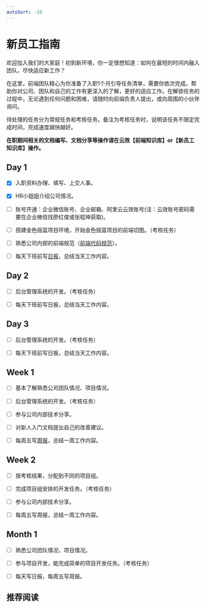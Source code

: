 ```yaml
---
autoSort: -10
---
```

# 新员工指南

欢迎加入我们的大家庭！初到新环境，你一定很想知道：如何在最短的时间内融入团队，尽快适应新工作？

在这里，前端团队精心为你准备了入职1个月引导任务清单，需要你依次完成。帮助你对公司、团队和自己的工作有更深入的了解，更好的适应工作。在解锁任务的过程中，无论遇到任何问题和困难，请随时向前端负责人提出，或向周围的小伙伴询问。

待处理的任务分为常规任务和考核任务。备注为考核任务时，说明该任务不限定完成时间，完成速度越快越好。

**在职期间相关的文档编写、文档分享等操作请在云效【前端知识库】or【新员工知识库】操作。**



## Day 1

- [x] 入职资料办理、填写、上交人事。

- [x] HR小姐姐介绍公司情况。

- [ ] 账号开通：企业微信账号、企业邮箱、阿里云云效账号(注：云效账号密码需要在企业微信找廖红俊或张程坤获取)。

- [ ] 搭建金色摇篮项目环境，开始金色摇篮项目的前端切图。（考核任务）

- [ ] 熟悉公司内部的前端规范（[前端代码规范](../编码规范/前端规范文档.md)）。

- [ ] 每天下班前写[日报](./日报汇报格式)，总结当天工作内容。


## Day 2

- [ ] 后台管理系统的开发。（考核任务）

- [ ] 每天下班前写日报，总结当天工作内容。

## Day 3

- [ ] 后台管理系统的开发。（考核任务）

- [ ] 每天下班前写日报，总结当天工作内容。

## Week 1

- [ ] 基本了解熟悉公司团队情况、项目情况。

- [ ] 后台管理系统的开发。（考核任务）

- [ ] 参与公司内部技术分享。

- [ ] 对新人入门文档提出自己的改善建议。

- [ ] 每周五写[周报](./周报汇报格式)，总结一周工作内容。

## Week 2

- [ ] 按考核结果，分配到不同的项目组。

- [ ] 完成项目组安排的开发任务。（考核任务）

- [ ] 参与公司内部技术分享。

- [ ] 每周五写周报，总结一周工作内容。

## Month 1

- [ ] 熟悉公司团队情况、项目情况。

- [ ] 参与项目开发，能完成简单的项目开发任务。（考核任务）

- [ ] 每天写日报，每周五写周报。



## 推荐阅读











